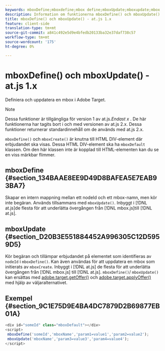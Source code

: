 ```yaml
---
keywords: mboxDefine;mboxdefine;mbox define;mboxUpdate;mboxupdate;mbox update;at.js;functions;function
description: Information om funktionerna mboxDefine() och mboxUpdate() för JavaScript-biblioteket för Adobe Target at.js.
title: mboxDefine() och mboxUpdate() - at.js 1.x
feature: client-side
translation-type: tm+mt
source-git-commit: a841c492e5d9e4bfedb20133ba32e37daf738c57
workflow-type: tm+mt
source-wordcount: '175'
ht-degree: 0%

---
```



# mboxDefine() och mboxUpdate() - at.js 1.x

Definiera och uppdatera en mbox i Adobe Target.

>[!NOTE]
>
>Dessa funktioner är tillgängliga för version 1 av at.js.*Endast x* . De här funktionerna har tagits bort i och med versionen av at.js 2.x. Dessa funktioner returnerar standardinnehåll om de används med at.js 2.x.

`mboxDefine()` och `mboxCreate()` är knutna till HTML DIV-element där erbjudandet ska visas. Dessa HTML DIV-element ska ha `mboxDefault` klassen. Om den här klassen inte är kopplad till HTML-elementen kan du se en viss märkbar flimmer.

## mboxDefine {#section_134BAAE8EE9D49D8BAFEA5E7EAB93BA7}

Skapar en intern mappning mellan ett nodeId och ett mbox-namn, men kör inte begäran. Används tillsammans med `mboxUpdate()`. Inbyggt i [!DNL at.js]de flesta för att underlätta övergången från [!DNL mbox.js]till [!DNL at.js].

## mboxUpdate {#section_D20B3E551884452A996305C12D5959D5}

Kör begäran och tillämpar erbjudandet på elementet som identifieras av `nodeId` i `mboxDefine()`. Kan även användas för att uppdatera en mbox som initierats av `mboxCreate`. Inbyggt i [!DNL at.js] de flesta för att underlätta övergången från [!DNL mbox.js] till [!DNL at.js]. `mboxDefine()`/ `mboxUpdate()` kan ersättas med [adobe.target.getOffer()](/help/c-implementing-target/c-implementing-target-for-client-side-web/adobe-target-getoffer.md) och [adobe.target.applyOffer()](/help/c-implementing-target/c-implementing-target-for-client-side-web/adobe-target-applyoffer.md) med hjälp av väljaralternativet.

## Exempel {#section_9C1E75D9E4BA4DC7879D2B69877EB01A}

```javascript
<div id="someId" class="mboxDefault"></div> 
<script> 
 mboxDefine('someId','mboxName','param1=value1','param2=value2'); 
 mboxUpdate('mboxName','param3=value3','param4=value4'); 
</script>
```
